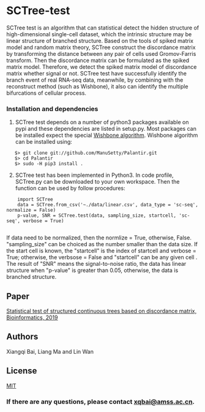 # SCTree-test
SCTree test is an algorithm that can statistical detect the hidden structure of high-dimensional single-cell dataset, which the intrinsic structure may be linear structure of branched structure. Based on the tools of spiked matrix model and random matrix theory, SCTree construct the discordance matrix by transforming the distance between any pair of cells used Gromov-Farris transform. Then the discordance matrix can be formulated as the spiked matrix model. Therefore, we detect the spiked matrix model of discordance matrix whether signal or not. SCTree test have successfully identify the branch event of real RNA-seq data, meanwhile, by combining with the reconstruct method (such as Wishbone), it also can identify the multiple bifurcations of cellular process.  
### Installation and dependencies

1. SCTree test depends on a number of python3 packages available on pypi and these dependencies are listed in setup.py.  Most packages can be installed expect the special [Wishbone algorithm](https://github.com/ManuSetty/wishbone). Wishbone algorithm can be installed using:
```
   $> git clone git://github.com/ManuSetty/Palantir.git
   $> cd Palantir
   $> sudo -H pip3 install .   
```
    
2. SCTree test has been implemented in Python3. In code profile, SCTree.py can be downloaded to your own workspace. Then the function can be used by follow procedures:

```
    import SCTree
    data = SCTree.from_csv('~./data/linear.csv', data_type = 'sc-seq', normalize = False)
    p-value, SNR = SCTree.test(data, sampling_size, startcell, 'sc-seq', verbose = True)
    
```
If data need to be normalized, then the normlize = True, otherwise, False. "sampling_size" can be choiced as the number smaller than the data size. If the start cell is known, the "startcell" is the index of startcell and verbose = True; otherwise, the verbsose = False and "startcell" can be any given cell . The result of "SNR" means the signal-to-noise ratio, the data has linear structure when "p-value" is greater than 0.05, otherwise, the data is branched structure.

## Paper
[Statistical test of structured continuous trees based on discordance matrix, Bioinformatics, 2019](https://academic.oup.com/bioinformatics/article/35/23/4962/5497258)

## Authors

Xiangqi Bai, Liang Ma and Lin Wan

## License
[MIT](https://github.com/XQBai/SCTree-test/blob/master/LICENSE)

### If there are any questions, please contact xqbai@amss.ac.cn.

